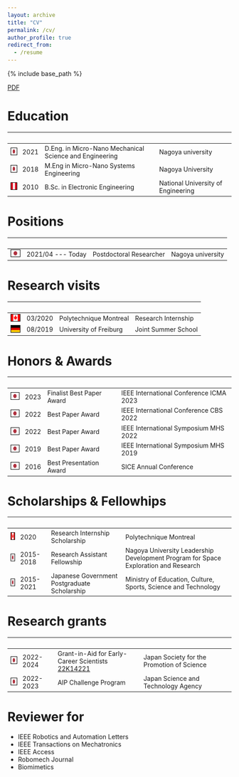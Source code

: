 ```yaml
---
layout: archive
title: "CV"
permalink: /cv/
author_profile: true
redirect_from:
  - /resume
---
```


{% include base_path %}

[PDF](https://jcolan.github.io/files/CV_Jacinto_Colan.pdf)

Education
===============

|<img width=20/>|     |     |     |
| --- | --- | --- | --- |
|<img style='border:1px solid #000000' src="/images/japan_flag.png" width="20" height="15">|2021| D.Eng. in Micro-Nano Mechanical Science and Engineering |Nagoya university|
|<img style='border:1px solid #000000' src="/images/japan_flag.png" width="20" height="15">|2018| M.Eng in Micro-Nano Systems Engineering | Nagoya University|
|<img style='border:1px solid #000000' src="/images/peru_flag.png" width="20" height="15">|2010| B.Sc. in Electronic Engineering| National University of Engineering|


Positions
===============

|<img width=20/>|     |     |     |
| --- | --- | --- | --- |
|<img style='border:1px solid #000000' src="/images/japan_flag.png" width="20" height="15">|2021/04 --- Today| Postdoctoral Researcher |Nagoya university|


Research visits
===============

|<img width=20/>|     |     |     |
| --- | --- | --- | --- |
|<img style='border:1px solid #000000' src="/images/canada_flag.png" width="20" height="15">|03/2020| Polytechnique Montreal| Research Internship |
|<img style='border:1px solid #000000' src="/images/germany_flag.png" width="20" height="15">|08/2019| University of Freiburg| Joint Summer School |

Honors & Awards 
===============

|<img width=20/>|     |     |     |
| --- | --- | --- | --- |
|<img style='border:1px solid #000000' src="/images/japan_flag.png" width="20" height="15">|2023|Finalist Best Paper Award| IEEE International Conference ICMA 2023|
|<img style='border:1px solid #000000' src="/images/japan_flag.png" width="20" height="15">|2022|Best Paper Award| IEEE International Conference CBS 2022|
|<img style='border:1px solid #000000' src="/images/japan_flag.png" width="20" height="15">|2022|Best Paper Award| IEEE International Symposium MHS 2022|
|<img style='border:1px solid #000000' src="/images/japan_flag.png" width="20" height="15">|2019|Best Paper Award| IEEE International Symposium MHS 2019|
|<img style='border:1px solid #000000' src="/images/japan_flag.png" width="20" height="15">|2016|Best Presentation Award|SICE Annual Conference|



Scholarships & Fellowhips
===============

|<img width=20/>|     |     |     |
| --- | --- | --- | --- |
|<img style='border:1px solid #000000' src="/images/canada_flag.png" width="20" height="15">|2020|Research Internship Scholarship| Polytechnique Montreal|
|<img style='border:1px solid #000000' src="/images/japan_flag.png" width="20" height="15">|2015-2018|Research Assistant Fellowship |Nagoya University Leadership Development Program for Space Exploration and Research|
|<img style='border:1px solid #000000' src="/images/japan_flag.png" width="20" height="15">|2015-2021|Japanese Government Postgraduate Scholarship|Ministry of Education, Culture, Sports, Science and Technology|

Research grants
===============

|<img width=20/>|     |     |     |
| --- | --- | --- | --- |
|<img style='border:1px solid #000000' src="/images/japan_flag.png" width="20" height="15">| 2022-2024 |Grant-in-Aid for Early-Career Scientists <br> [22K14221](https://kaken.nii.ac.jp/ja/grant/KAKENHI-PROJECT-22K14221/)|Japan Society for the Promotion of Science|
|<img style='border:1px solid #000000' src="/images/japan_flag.png" width="20" height="15">| 2022-2023 |AIP Challenge Program|Japan Science and Technology Agency|

Reviewer for
===============
- IEEE Robotics and Automation Letters
- IEEE Transactions on Mechatronics
- IEEE Access
- Robomech Journal
- Biomimetics